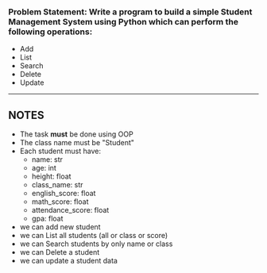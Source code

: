 ### Problem Statement: Write a program to build a simple Student Management System using Python which can perform the following operations:

- Add
- List
- Search
- Delete
- Update

----
## NOTES
- The task **must** be done using OOP
- The class name must be "Student"
- Each student must have:
  - name: str
  - age: int
  - height: float
  - class_name: str
  - english_score: float
  - math_score: float
  - attendance_score: float
  - gpa: float
- we can add new student
- we can List all students (all or class or score)
- we can Search students by only name or class 
- we can Delete a student
- we can update a student data